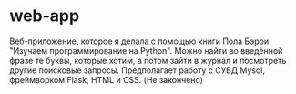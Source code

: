 # web-app
Веб-приложение, которое я делала с помощью книги Пола Бэрри "Изучаем программирование на Python".
Можно найти во введённой фразе те буквы, которые хотим, а потом зайти в журнал и посмотреть другие поисковые запросы.
Предполагает работу с СУБД Mysql, фреймворком Flask, HTML и CSS.
(Не закончено)
